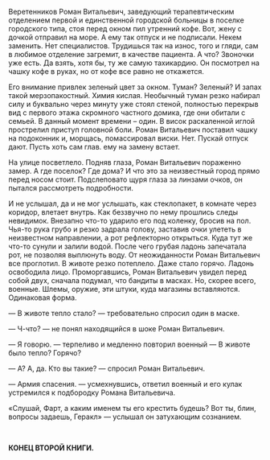 <p>Веретенников Роман Витальевич, заведующий терапевтическим отделением первой и единственной городской больницы в поселке городского типа, стоя перед окном пил утренний кофе. Вот, жену с дочкой отправил на море. А ему так отпуск и не подписали. Некем заменить. Нет специалистов. Трудишься так на износ, того и гляди, сам в любимое отделение загремит, в качестве пациента. А что? Звоночки уже есть. Да взять, хотя бы, ту же самую тахикардию. Он посмотрел на чашку кофе в руках, но от кофе все равно не откажется.</p>

<p>Его внимание привлек зеленый цвет за окном. Туман? Зеленый? И запах такой мерзопакостный. Химия кислая. Необычный туман резко набирал силу и буквально через минуту уже стоял стеной, полностью перекрыв вид с первого этажа скромного частного домика, где они обитали с семьей. В данный момент времени – один. В висок раскаленной иглой прострелил приступ головной боли. Роман Витальевич поставил чашку на подоконник и, морщась, помассировал виски. Нет. Пускай отпуск дают. Пусть хоть сам глав. ему на замену встает.</p>

<p>На улице посветлело. Подняв глаза, Роман Витальевич пораженно замер. А где поселок? Где дома? И что это за неизвестный город прямо перед носом стоит. Подслеповато щуря глаза за линзами очков, он пытался рассмотреть подробности.</p>

<p>И не услышал, да и не мог услышать, как стеклопакет, в комнате через коридор, влетает внутрь. Как беззвучно по нему прошлись следы невидимок. Внезапно что-то ударило его под коленку, бросив на пол. Чья-то рука грубо и резко задрала голову, заставив очки улететь в неизвестном направлении, а рот рефлекторно открыться. Куда тут же что-то сунули и залили водой. После чего грубая ладонь запечатала рот, не позволяя выплюнуть воду. От неожиданности Роман Витальевич все проглотил. В животе резко потеплело. Даже стало горячо. Ладонь освободила лицо. Проморгавшись, Роман Витальевич увидел перед собой двух, сначала подумал, что бандиты в масках. Но, скорее всего, военные. Шлемы, оружие, эти штуки, куда магазины вставляются. Одинаковая форма.</p>

<p>— В животе тепло стало? — требовательно спросил один в маске.</p>

<p>— Ч-что? — не понял находящийся в шоке Роман Витальевич.</p>

<p>— Я говорю. — терпеливо и медленно повторил военный — В животе было тепло? Горячо?</p>

<p>— А? А, да. Кто вы такие? — спросил Роман Витальевич.</p>

<p>— Армия спасения. — усмехнувшись, ответил военный и его кулак устремился к подбородку Романа Витальевича.</p>

<p>«Слушай, Фарт, а каким именем ты его крестить будешь? Вот ты, блин, вопросы задаешь, Геракл» — услышал он затухающим сознанием.</p>

<p>
	<br>
</p>

<p><strong>КОНЕЦ ВТОРОЙ КНИГИ.</strong></p>
